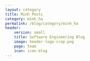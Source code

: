 ```yaml
---
layout: category
title: Minh Posts
category: minh_ha
permalink: /blog/category/minh_ha
header: 
    version: small
    title: Software Engineering Blog
    image: header-logo-crop.png
    page: team
    icon: icon-blog
---
```

